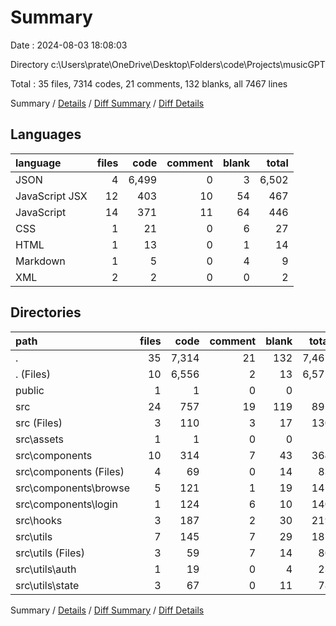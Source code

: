 # Summary

Date : 2024-08-03 18:08:03

Directory c:\\Users\\prate\\OneDrive\\Desktop\\Folders\\code\\Projects\\musicGPT

Total : 35 files,  7314 codes, 21 comments, 132 blanks, all 7467 lines

Summary / [Details](details.md) / [Diff Summary](diff.md) / [Diff Details](diff-details.md)

## Languages
| language | files | code | comment | blank | total |
| :--- | ---: | ---: | ---: | ---: | ---: |
| JSON | 4 | 6,499 | 0 | 3 | 6,502 |
| JavaScript JSX | 12 | 403 | 10 | 54 | 467 |
| JavaScript | 14 | 371 | 11 | 64 | 446 |
| CSS | 1 | 21 | 0 | 6 | 27 |
| HTML | 1 | 13 | 0 | 1 | 14 |
| Markdown | 1 | 5 | 0 | 4 | 9 |
| XML | 2 | 2 | 0 | 0 | 2 |

## Directories
| path | files | code | comment | blank | total |
| :--- | ---: | ---: | ---: | ---: | ---: |
| . | 35 | 7,314 | 21 | 132 | 7,467 |
| . (Files) | 10 | 6,556 | 2 | 13 | 6,571 |
| public | 1 | 1 | 0 | 0 | 1 |
| src | 24 | 757 | 19 | 119 | 895 |
| src (Files) | 3 | 110 | 3 | 17 | 130 |
| src\\assets | 1 | 1 | 0 | 0 | 1 |
| src\\components | 10 | 314 | 7 | 43 | 364 |
| src\\components (Files) | 4 | 69 | 0 | 14 | 83 |
| src\\components\\browse | 5 | 121 | 1 | 19 | 141 |
| src\\components\\login | 1 | 124 | 6 | 10 | 140 |
| src\\hooks | 3 | 187 | 2 | 30 | 219 |
| src\\utils | 7 | 145 | 7 | 29 | 181 |
| src\\utils (Files) | 3 | 59 | 7 | 14 | 80 |
| src\\utils\\auth | 1 | 19 | 0 | 4 | 23 |
| src\\utils\\state | 3 | 67 | 0 | 11 | 78 |

Summary / [Details](details.md) / [Diff Summary](diff.md) / [Diff Details](diff-details.md)